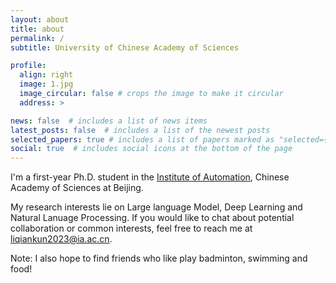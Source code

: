 ```yaml
---
layout: about
title: about
permalink: /
subtitle: University of Chinese Academy of Sciences

profile:
  align: right
  image: 1.jpg
  image_circular: false # crops the image to make it circular
  address: >

news: false  # includes a list of news items
latest_posts: false  # includes a list of the newest posts
selected_papers: true # includes a list of papers marked as "selected={true}"
social: true  # includes social icons at the bottom of the page
---
```


I'm a first-year Ph.D. student in the [Institute of Automation](http://ia.cas.cn/), Chinese Academy of Sciences at Beijing. 

My research interests lie on Large language Model, Deep Learning and Natural Lanuage Processing. If you would like to chat about potential collaboration or common interests, feel free to reach me at liqiankun2023@ia.ac.cn.

Note: I also hope to find friends who like play badminton, swimming and food!

